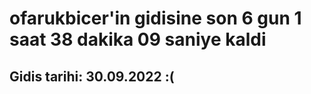# ofarukbicer'in gidisine son 6 gun 1 saat 38 dakika 09 saniye kaldi

## Gidis tarihi: 30.09.2022 :(